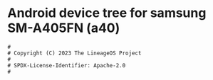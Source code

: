 # Android device tree for samsung SM-A405FN (a40)

```
#
# Copyright (C) 2023 The LineageOS Project
#
# SPDX-License-Identifier: Apache-2.0
#
```
